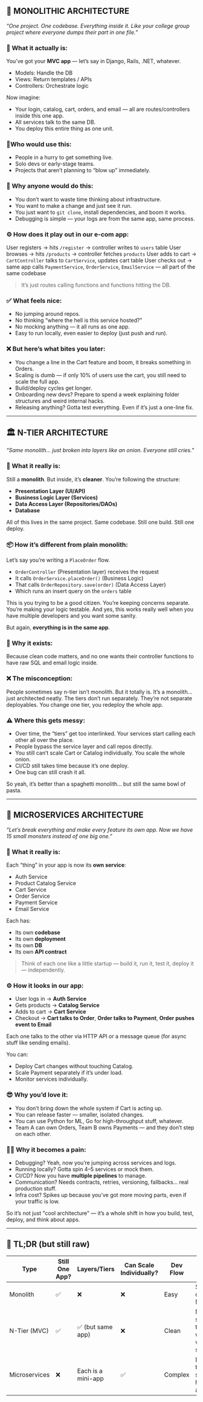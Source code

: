 
## 🧱 MONOLITHIC ARCHITECTURE

*“One project. One codebase. Everything inside it. Like your college group project where everyone dumps their part in one file.”*

### 🧠 What it actually is:

You’ve got your **MVC app** — let’s say in Django, Rails, .NET, whatever.

* Models: Handle the DB
* Views: Return templates / APIs
* Controllers: Orchestrate logic

Now imagine:

* Your login, catalog, cart, orders, and email — all are routes/controllers inside this one app.
* All services talk to the same DB.
* You deploy this entire thing as one unit.

### 🧍Who would use this:

* People in a hurry to get something live.
* Solo devs or early-stage teams.
* Projects that aren’t planning to “blow up” immediately.

### 🤔 Why anyone would do this:

* You don’t want to waste time thinking about infrastructure.
* You want to make a change and just see it run.
* You just want to `git clone`, install dependencies, and boom it works.
* Debugging is simple — your logs are from the same app, same process.

### ⚙️ How does it play out in our e-com app:

User registers → hits `/register` → controller writes to `users` table
User browses → hits `/products` → controller fetches `products`
User adds to cart → `CartController` talks to `CartService`, updates cart table
User checks out → same app calls `PaymentService`, `OrderService`, `EmailService` — all part of the same codebase

> It’s just routes calling functions and functions hitting the DB.

### ✅ What feels nice:

* No jumping around repos.
* No thinking “where the hell is this service hosted?”
* No mocking anything — it all runs as one app.
* Easy to run locally, even easier to deploy (just push and run).

### ❌ But here’s what bites you later:

* You change a line in the Cart feature and boom, it breaks something in Orders.
* Scaling is dumb — if only 10% of users use the cart, you still need to scale the full app.
* Build/deploy cycles get longer.
* Onboarding new devs? Prepare to spend a week explaining folder structures and weird internal hacks.
* Releasing anything? Gotta test everything. Even if it’s just a one-line fix.

---

## 🏛️ N-TIER ARCHITECTURE

*“Same monolith… just broken into layers like an onion. Everyone still cries.”*

### 🧠 What it really is:

Still a **monolith**. But inside, it’s **cleaner**. You’re following the structure:

* **Presentation Layer (UI/API)**
* **Business Logic Layer (Services)**
* **Data Access Layer (Repositories/DAOs)**
* **Database**

All of this lives in the same project. Same codebase. Still one build. Still one deploy.

### 📦 How it’s different from plain monolith:

Let’s say you’re writing a `PlaceOrder` flow.

* `OrderController` (Presentation layer) receives the request
* It calls `OrderService.placeOrder()` (Business Logic)
* That calls `OrderRepository.save(order)` (Data Access Layer)
* Which runs an insert query on the `orders` table

This is you trying to be a good citizen. You’re keeping concerns separate. You’re making your logic testable. And yes, this works really well when you have multiple developers and you want some sanity.

But again, **everything is in the same app**.

### 🤔 Why it exists:

Because clean code matters, and no one wants their controller functions to have raw SQL and email logic inside.

### ❌ The misconception:

People sometimes say n-tier isn’t monolith. But it totally is. It’s a monolith… just architected neatly. The tiers don’t run separately. They’re not separate deployables. You change one tier, you redeploy the whole app.

### ⚠️ Where this gets messy:

* Over time, the “tiers” get too interlinked. Your services start calling each other all over the place.
* People bypass the service layer and call repos directly.
* You still can’t scale Cart or Catalog individually. You scale the whole onion.
* CI/CD still takes time because it’s one deploy.
* One bug can still crash it all.

So yeah, it’s better than a spaghetti monolith… but still the same bowl of pasta.

---

## 🧩 MICROSERVICES ARCHITECTURE

*“Let’s break everything and make every feature its own app. Now we have 15 small monsters instead of one big one.”*

### 🧠 What it really is:

Each “thing” in your app is now its **own service**:

* Auth Service
* Product Catalog Service
* Cart Service
* Order Service
* Payment Service
* Email Service

Each has:

* Its own **codebase**
* Its own **deployment**
* Its own **DB**
* Its own **API contract**

> Think of each one like a little startup — build it, run it, test it, deploy it — independently.

### ⚙️ How it looks in our app:

* User logs in → **Auth Service**
* Gets products → **Catalog Service**
* Adds to cart → **Cart Service**
* Checkout → **Cart talks to Order**, **Order talks to Payment**, **Order pushes event to Email**

Each one talks to the other via HTTP API or a message queue (for async stuff like sending emails).

You can:

* Deploy Cart changes without touching Catalog.
* Scale Payment separately if it’s under load.
* Monitor services individually.

### 😎 Why you’d love it:

* You don’t bring down the whole system if Cart is acting up.
* You can release faster — smaller, isolated changes.
* You can use Python for ML, Go for high-throughput stuff, whatever.
* Team A can own Orders, Team B owns Payments — and they don’t step on each other.

### 😵‍💫 Why it becomes a pain:

* Debugging? Yeah, now you’re jumping across services and logs.
* Running locally? Gotta spin 4–5 services or mock them.
* CI/CD? Now you have **multiple pipelines** to manage.
* Communication? Needs contracts, retries, versioning, fallbacks… real production stuff.
* Infra cost? Spikes up because you’ve got more moving parts, even if your traffic is low.

So it’s not just "cool architecture" — it’s a whole shift in how you build, test, deploy, and think about apps.

---

## 🧃 TL;DR (but still raw)

| Type          | Still One App? | Layers/Tiers       | Can Scale Individually? | Dev Flow | Who Should Use                     |
| ------------- | -------------- | ------------------ | ----------------------- | -------- | ---------------------------------- |
| Monolith      | ✅              | ❌                  | ❌                       | Easy     | Solo devs, MVPs                    |
| N-Tier (MVC)  | ✅              | ✅ (but same app)   | ❌                       | Clean    | Mid-sized teams who want structure |
| Microservices | ❌              | Each is a mini-app | ✅                       | Complex  | Large teams, scale-hungry apps     |

